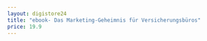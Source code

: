 ```yaml
---
layout: digistore24
title: "ebook- Das Marketing-Geheimnis für Versicherungsbüros"
price: 19.9
---
```

